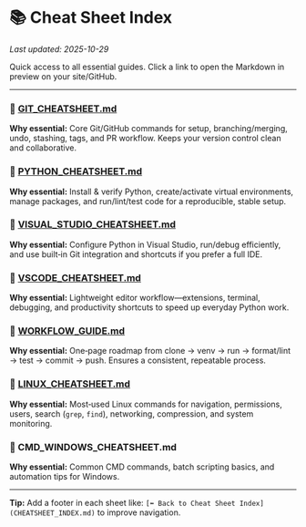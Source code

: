 
# 📚 Cheat Sheet Index

_Last updated: 2025-10-29_

Quick access to all essential guides. Click a link to open the Markdown in preview on your site/GitHub.

---

### 🔗 [GIT_CHEATSHEET.md](GIT_CHEATSHEET.md)
**Why essential:** Core Git/GitHub commands for setup, branching/merging, undo, stashing, tags, and PR workflow. Keeps your version control clean and collaborative.

### 🔗 [PYTHON_CHEATSHEET.md](PYTHON_CHEATSHEET.md)
**Why essential:** Install & verify Python, create/activate virtual environments, manage packages, and run/lint/test code for a reproducible, stable setup.

### 🔗 [VISUAL_STUDIO_CHEATSHEET.md](VISUAL_STUDIO_CHEATSHEET.md)
**Why essential:** Configure Python in Visual Studio, run/debug efficiently, and use built‑in Git integration and shortcuts if you prefer a full IDE.

### 🔗 [VSCODE_CHEATSHEET.md](VSCODE_CHEATSHEET.md)
**Why essential:** Lightweight editor workflow—extensions, terminal, debugging, and productivity shortcuts to speed up everyday Python work.

### 🔗 [WORKFLOW_GUIDE.md](WORKFLOW_GUIDE.md)
**Why essential:** One‑page roadmap from clone → venv → run → format/lint → test → commit → push. Ensures a consistent, repeatable process.

### 🔗 [LINUX_CHEATSHEET.md](LINUX_CHEATSHEET.md)
**Why essential:** Most‑used Linux commands for navigation, permissions, users, search (`grep`, `find`), networking, compression, and system monitoring.

### 🔗 CMD_WINDOWS_CHEATSHEET.md
**Why essential:** Common CMD commands, batch scripting basics, and automation tips for Windows.


---

**Tip:** Add a footer in each sheet like: `[⬅ Back to Cheat Sheet Index](CHEATSHEET_INDEX.md)` to improve navigation.



